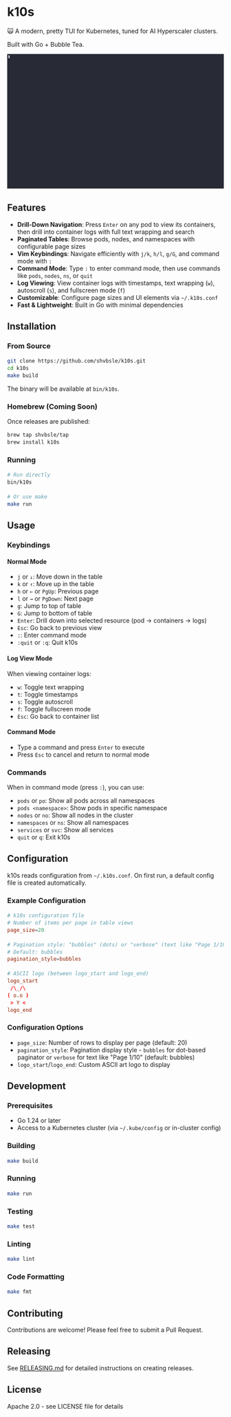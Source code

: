 # k10s

🙀 A modern, pretty TUI for Kubernetes, tuned for AI Hyperscaler clusters. 

Built with Go + Bubble Tea.

![asciicast](./assets/k10s-demo.gif)

## Features

- **Drill-Down Navigation**: Press `Enter` on any pod to view its containers, then drill into container logs with full text wrapping and search
- **Paginated Tables**: Browse pods, nodes, and namespaces with configurable page sizes
- **Vim Keybindings**: Navigate efficiently with `j/k`, `h/l`, `g/G`, and command mode with `:`
- **Command Mode**: Type `:` to enter command mode, then use commands like `pods`, `nodes`, `ns`, or `quit`
- **Log Viewing**: View container logs with timestamps, text wrapping (`w`), autoscroll (`s`), and fullscreen mode (`f`)
- **Customizable**: Configure page sizes and UI elements via `~/.k10s.conf`
- **Fast & Lightweight**: Built in Go with minimal dependencies

## Installation

### From Source

```bash
git clone https://github.com/shvbsle/k10s.git
cd k10s
make build
```

The binary will be available at `bin/k10s`.

### Homebrew (Coming Soon)

Once releases are published:

```bash
brew tap shvbsle/tap
brew install k10s
```

### Running

```bash
# Run directly
bin/k10s

# Or use make
make run
```

## Usage

### Keybindings

#### Normal Mode
- `j` or `↓`: Move down in the table
- `k` or `↑`: Move up in the table
- `h` or `←` or `PgUp`: Previous page
- `l` or `→` or `PgDown`: Next page
- `g`: Jump to top of table
- `G`: Jump to bottom of table
- `Enter`: Drill down into selected resource (pod → containers → logs)
- `Esc`: Go back to previous view
- `:`: Enter command mode
- `:quit` or `:q`: Quit k10s

#### Log View Mode
When viewing container logs:
- `w`: Toggle text wrapping
- `t`: Toggle timestamps
- `s`: Toggle autoscroll
- `f`: Toggle fullscreen mode
- `Esc`: Go back to container list

#### Command Mode
- Type a command and press `Enter` to execute
- Press `Esc` to cancel and return to normal mode

### Commands

When in command mode (press `:`), you can use:

- `pods` or `po`: Show all pods across all namespaces
- `pods <namespace>`: Show pods in specific namespace
- `nodes` or `no`: Show all nodes in the cluster
- `namespaces` or `ns`: Show all namespaces
- `services` or `svc`: Show all services
- `quit` or `q`: Exit k10s

## Configuration

k10s reads configuration from `~/.k10s.conf`. On first run, a default config file is created automatically.

### Example Configuration

```conf
# k10s configuration file
# Number of items per page in table views
page_size=20

# Pagination style: "bubbles" (dots) or "verbose" (text like "Page 1/10")
# Default: bubbles
pagination_style=bubbles

# ASCII logo (between logo_start and logo_end)
logo_start
 /\_/\
( o.o )
 > Y <
logo_end
```

### Configuration Options

- `page_size`: Number of rows to display per page (default: 20)
- `pagination_style`: Pagination display style - `bubbles` for dot-based paginator or `verbose` for text like "Page 1/10" (default: bubbles)
- `logo_start`/`logo_end`: Custom ASCII art logo to display

## Development

### Prerequisites

- Go 1.24 or later
- Access to a Kubernetes cluster (via `~/.kube/config` or in-cluster config)

### Building

```bash
make build
```

### Running

```bash
make run
```

### Testing

```bash
make test
```

### Linting

```bash
make lint
```

### Code Formatting

```bash
make fmt
```

## Contributing

Contributions are welcome! Please feel free to submit a Pull Request.

## Releasing

See [RELEASING.md](RELEASING.md) for detailed instructions on creating releases.

## License

Apache 2.0 - see LICENSE file for details
